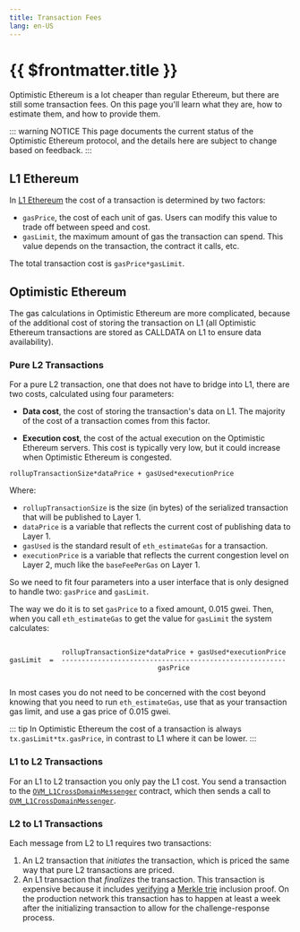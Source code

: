 ```yaml
---
title: Transaction Fees
lang: en-US
---
```


# {{ $frontmatter.title }}

Optimistic Ethereum is a lot cheaper than regular Ethereum,
but there are still some transaction fees. On this page you'll
learn what they are, how to estimate them, and how to provide them.

::: warning NOTICE
This page documents the current status of the Optimistic Ethereum
protocol, and the details here are subject to change based on
feedback.
:::

## L1 Ethereum

In [L1 
Ethereum](https://ethereum.org/en/developers/docs/gas/#why-do-gas-fees-exist) the cost of a transaction is determined by two
factors:

- `gasPrice`, the cost of each unit of gas. Users can modify this value
  to trade off between speed and cost.
- `gasLimit`, the maximum amount of gas the transaction can 
  spend. This value depends on the transaction, the contract it 
  calls, etc.

The total transaction cost is `gasPrice*gasLimit`.

## Optimistic Ethereum

The gas calculations in Optimistic Ethereum are more complicated,
because of the additional cost of storing the transaction on L1
(all Optimistic Ethereum transactions are stored as CALLDATA on
L1 to ensure data availability).

### Pure L2 Transactions

For a pure L2 transaction, one that does not have to bridge into
L1, there are two costs, calculated using four parameters:

- **Data cost**, the cost of storing the transaction's data on
  L1. The majority of the cost of a transaction comes from this
  factor.

- **Execution cost**, the cost of the actual execution on the Optimistic
  Ethereum servers. This cost is typically very low, but it could increase
  when Optimistic Ethereum is congested.

```text
rollupTransactionSize*dataPrice + gasUsed*executionPrice
```

Where:

* `rollupTransactionSize` is the size (in bytes) of the serialized
  transaction that will be published to Layer 1.
* `dataPrice` is a variable that reflects the current cost of publishing
  data to Layer 1.
* `gasUsed` is the standard result of `eth_estimateGas` for a transaction.
* `executionPrice` is a variable that reflects the current congestion 
  level on Layer 2, much like the `baseFeePerGas` on Layer 1.

So we need to fit four parameters into a user interface that is only
designed to handle two: `gasPrice` and `gasLimit`. 

The way we do it is to set `gasPrice` to a fixed amount, 0.015 gwei.
Then, when you call `eth_estimateGas` to get the value for `gasLimit`
the system calculates:

```text

             rollupTransactionSize*dataPrice + gasUsed*executionPrice
gasLimit  =  --------------------------------------------------------
                                     gasPrice


```

In most cases you do not need to be concerned with the cost beyond
knowing that you need to run `eth_estimateGas`, use that as your
transaction gas limit, and use a gas price of 0.015 gwei.

::: tip
In Optimistic Ethereum the cost of a transaction is always 
`tx.gasLimit*tx.gasPrice`, in contrast to L1 where it can be lower.
:::


### L1 to L2 Transactions

For an L1 to L2 transaction you only pay the L1 cost. You send a 
transaction to the [`OVM_L1CrossDomainMessenger`](https://github.com/ethereum-optimism/optimism/blob/develop/packages/contracts/contracts/optimistic-ethereum/OVM/bridge/messaging/OVM_L1CrossDomainMessenger.sol)
contract, which then sends a call to [`OVM_L1CrossDomainMessenger`](https://github.com/ethereum-optimism/optimism/blob/develop/packages/contracts/contracts/optimistic-ethereum/OVM/bridge/messaging/OVM_L1CrossDomainMessenger.sol).

### L2 to L1 Transactions

Each message from L2 to L1 requires two transactions:

1. An L2 transaction that *initiates* the transaction, which is priced
   the same way that pure L2 transactions are priced.
1. An L1 transaction that *finalizes* the transaction. This transaction
   is expensive because it includes [verifying](https://github.com/ethereum-optimism/optimism/blob/467d6cb6a4a35f2f8c3ea4cfa4babc619bafe7d2/packages/contracts/contracts/optimistic-ethereum/libraries/trie/Lib_MerkleTrie.sol#L73-L93) 
   a [Merkle trie](https://eth.wiki/fundamentals/patricia-tree) 
   inclusion proof. On the production network this transaction has to 
   happen at least a week after the initializing transaction to allow
   for the challenge-response process.
